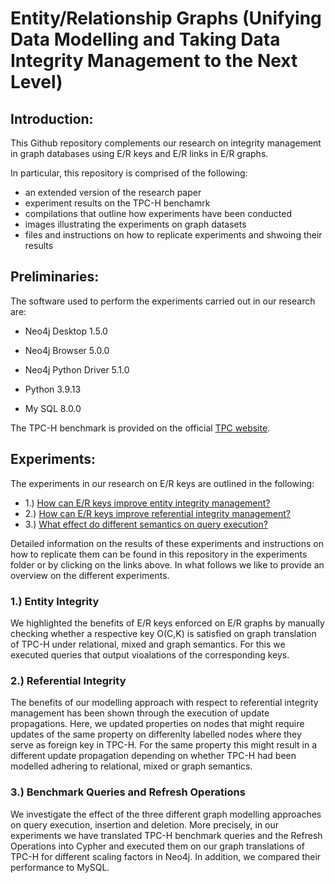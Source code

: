 # Entity/Relationship Graphs (Unifying Data Modelling and Taking Data Integrity Management to the Next Level)

## Introduction:

This Github repository complements our research on integrity management in graph databases using E/R keys and E/R links in E/R graphs.

In particular, this repository is comprised of the following:

- an extended version of the research paper
- experiment results on the TPC-H benchamrk
- compilations that outline how experiments have been conducted
- images illustrating the experiments on graph datasets
- files and instructions on how to replicate experiments and shwoing their results

## Preliminaries:

The software used to perform the experiments carried out in our research are:

- Neo4j Desktop 1.5.0

- Neo4j Browser 5.0.0

- Neo4j Python Driver 5.1.0

- Python 3.9.13

- My SQL 8.0.0



The TPC-H benchmark is provided on the official [TPC website](https://www.tpc.org/tpch/). 


## Experiments:

The experiments in our research on E/R keys are outlined in the following:

- 1.) [How can E/R keys improve entity integrity management?](https://github.com/graphdbexperiments/er_graph_experiments/tree/main/entity_integrity)
- 2.) [How can E/R keys improve referential integrity management?](https://github.com/graphdbexperiments/er_graph_experiments/tree/main/referential_integrity)
- 3.) [What effect do different semantics on query execution?](https://github.com/graphdbexperiments/er_graph_experiments/tree/main/queries_and_refresh_operations)


Detailed information on the results of these experiments and instructions on how to replicate them can be found in this repository in the experiments folder or by clicking on the links above. In what follows we like to provide an overview on the different experiments.

### 1.) Entity Integrity

We highlighted the benefits of E/R keys enforced on E/R graphs by manually checking whether a respective key O(C,K) is satisfied on graph translation of TPC-H under relational, mixed and graph semantics. For this we executed queries that output vioalations of the corresponding keys.

### 2.) Referential Integrity

The benefits of our modelling approach with respect to referential integrity management has been shown through the execution of update propagations. Here, we updated properties on nodes that might require updates of the same property on differenlty labelled nodes where they serve as foreign key in TPC-H. For the same property this might result in a different update propagation depending on whether TPC-H had been modelled adhering to relational, mixed or graph semantics.

### 3.) Benchmark Queries and Refresh Operations

We investigate the effect of the three different graph modelling approaches on query execution, insertion and deletion. More precisely, in our experiments we have translated TPC-H benchmark queries and the Refresh Operations into Cypher and executed them on our graph translations of TPC-H for different scaling factors in Neo4j. In addition, we compared their performance to MySQL.

